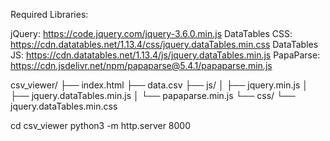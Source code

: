 Required Libraries:

jQuery: https://code.jquery.com/jquery-3.6.0.min.js
DataTables CSS: https://cdn.datatables.net/1.13.4/css/jquery.dataTables.min.css
DataTables JS: https://cdn.datatables.net/1.13.4/js/jquery.dataTables.min.js
PapaParse: https://cdn.jsdelivr.net/npm/papaparse@5.4.1/papaparse.min.js

csv_viewer/
├── index.html
├── data.csv
├── js/
│   ├── jquery.min.js
│   ├── jquery.dataTables.min.js
│   └── papaparse.min.js
└── css/
    └── jquery.dataTables.min.css


cd csv_viewer
python3 -m http.server 8000

